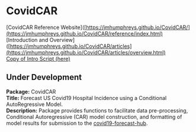 # CovidCAR  
[CovidCAR Reference Website]([https://jmhumphreys.github.io/CovidCAR/](https://jmhumphreys.github.io/CovidCAR/reference/index.html)  
[Introduction and Overview]([https://jmhumphreys.github.io/CovidCAR/articles](https://jmhumphreys.github.io/CovidCAR/articles/overview.html)  
[Copy of Intro Script (here)](https://github.com/JMHumphreys/CovidCAR/blob/main/vignettes/overview.Rmd)  
  
   

## Under Development  

**Package:** CovidCAR  
**Title:** Forecast US Covid19 Hospital Incidence using a Conditional AutoRegressive Model.  
**Description:** Package provides functions to facilitate data pre-processing, Conditional
    Autoregressive (CAR) model construction, and formatting of model results for submission
    to the [covid19-forecast-hub](https://github.com/reichlab/covid19-forecast-hub).
